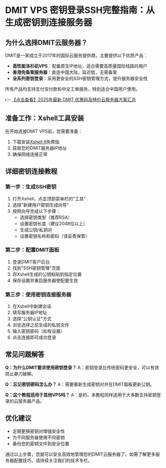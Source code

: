 # DMIT VPS 密钥登录SSH完整指南：从生成密钥到连接服务器

## 为什么选择DMIT云服务器？

DMIT是一家成立于2017年的国际云服务提供商，主要提供以下优质产品：

- **高性能洛杉矶VPS**：配备原生IP地址，适合需要高质量国际线路的用户
- **香港免备案服务器**：直连中国大陆，延迟低，无需备案
- **全系列密钥登录**：采用更安全的SSH密钥管理方式，提升服务器安全性

所有产品均支持支付宝付款和中文工单服务，特别适合中国用户使用。

👉 [【点击查看】2025年最新 DMIT 优惠码及特价云服务器方案汇总](https://bit.ly/dmit_coupon)

## 准备工作：Xshell工具安装

在开始连接DMIT VPS前，您需要准备：

1. 下载安装[Xshell 6](https://www.netsarang.com/zh/xshell/)免费版
2. 获取您的DMIT服务器IP地址
3. 确保网络连接正常

## 详细密钥连接教程

### 第一步：生成SSH密钥

1. 打开Xshell，点击顶部菜单栏的"工具"
2. 选择"新建用户密钥生成向导"
3. 按照向导完成以下步骤：
   - 选择密钥类型（推荐RSA）
   - 设置密钥长度（建议2048位以上）
   - 生成公钥/私钥对
   - 设置密钥名称和密码（请妥善保管）

### 第二步：配置DMIT面板

1. 登录DMIT客户后台
2. 找到"SSH密钥管理"页面
3. 将Xshell生成的公钥粘贴到指定位置
4. 保存设置并重启服务器使配置生效

### 第三步：使用密钥连接服务器

1. 在Xshell中新建会话
2. 填写服务器IP地址
3. 选择"公钥认证"方式
4. 浏览选择之前生成的私钥文件
5. 输入密钥密码（如有设置）
6. 点击连接即可成功登录

## 常见问题解答

**Q：为什么DMIT要求使用密钥登录？**
A：密钥登录比传统密码更安全，可以有效防止暴力破解。

**Q：忘记密钥密码怎么办？**
A：需要重新生成密钥对并在DMIT面板更新公钥。

**Q：这个教程适用于其他VPS吗？**
A：是的，本教程同样适用于大多数支持密钥登录的云服务器产品。

## 优化建议

- 定期更换密钥对增强安全性
- 为不同服务器使用不同密钥
- 备份您的密钥文件到安全位置

通过以上步骤，您就可以安全高效地管理您的DMIT云服务器了。如需了解更多服务器配置技巧，请持续关注我们的技术专栏。